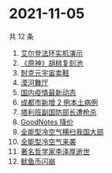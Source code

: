 # 2021-11-05

共 12 条

<!-- BEGIN -->
<!-- 最后更新时间 Fri Nov 05 2021 01:44:08 GMT+0800 (China Standard Time) -->

1. [艾尔登法环实机演示](https://www.zhihu.com/search?q=艾尔登法环)
1. [《原神》胡桃复刻池](https://www.zhihu.com/search?q=原神)
1. [耐克元宇宙卖鞋](https://www.zhihu.com/search?q=元宇宙)
1. [漠河舞厅](https://www.zhihu.com/search?q=漠河舞厅)
1. [国内疫情最新动态](https://www.zhihu.com/search?q=国内疫情)
1. [成都市新增 2 例本土病例](https://www.zhihu.com/search?q=成都疫情)
1. [塔利班副国防部长遭枪杀](https://www.zhihu.com/search?q=塔利班)
1. [GoodNotes 降价](https://www.zhihu.com/search?q=goodnotes)
1. [全能型冷空气横扫我国大部](https://www.zhihu.com/search?q=冷空气)
1. [全能型冷空气来袭](https://www.zhihu.com/search?q=冷空气)
1. [著名哲学家李泽厚逝世](https://www.zhihu.com/search?q=李泽厚)
1. [鱿鱼币闪崩](https://www.zhihu.com/search?q=鱿鱼币)

<!-- END -->
